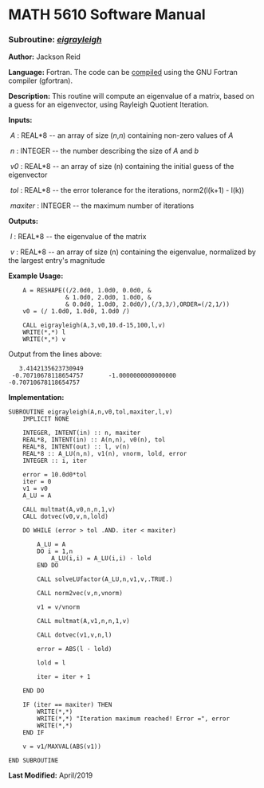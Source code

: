 # MATH 5610 Software Manual

### Subroutine: [_eigrayleigh_](../eigrayleigh.f90)

**Author:** Jackson Reid

**Language:** Fortran. The code can be [compiled](compilation.md) using the GNU Fortran compiler (gfortran).

**Description:** This routine will compute an eigenvalue of a matrix, based on a guess for an eigenvector, using Rayleigh Quotient Iteration.

**Inputs:** 

​        _A_ : REAL*8 -- an array of size (_n_,_n_) containing non-zero values of _A_

​	_n_ : INTEGER -- the number describing the size of _A_ and _b_

​        _v0_ : REAL*8 -- an array of size (n) containing the initial guess of the eigenvector

​        _tol_ : REAL*8 -- the error tolerance for the iterations, norm2(l(k+1) - l(k))

​        _maxiter_ : INTEGER -- the maximum number of iterations

**Outputs:** 

​        _l_ : REAL*8 --  the eigenvalue of the matrix

​        _v_ : REAL*8 -- an array of size (n) containing the eigenvalue, normalized by the largest entry's magnitude

**Example Usage:** 

```
    A = RESHAPE((/2.0d0, 1.0d0, 0.0d0, &
                & 1.0d0, 2.0d0, 1.0d0, &
                & 0.0d0, 1.0d0, 2.0d0/),(/3,3/),ORDER=(/2,1/))
	v0 = (/ 1.0d0, 1.0d0, 1.0d0 /)
	
    CALL eigrayleigh(A,3,v0,10.d-15,100,l,v)
    WRITE(*,*) l
    WRITE(*,*) v
```
Output from the lines above:
```
   3.4142135623730949     
 -0.70710678118654757       -1.0000000000000000      -0.70710678118654757  
```
**Implementation:**

```
SUBROUTINE eigrayleigh(A,n,v0,tol,maxiter,l,v)
    IMPLICIT NONE

    INTEGER, INTENT(in) :: n, maxiter
    REAL*8, INTENT(in) :: A(n,n), v0(n), tol
    REAL*8, INTENT(out) :: l, v(n)
    REAL*8 :: A_LU(n,n), v1(n), vnorm, lold, error
    INTEGER :: i, iter

    error = 10.0d0*tol
    iter = 0
    v1 = v0
    A_LU = A

    CALL multmat(A,v0,n,n,1,v)
    CALL dotvec(v0,v,n,lold)

    DO WHILE (error > tol .AND. iter < maxiter)

        A_LU = A
        DO i = 1,n
            A_LU(i,i) = A_LU(i,i) - lold
        END DO

        CALL solveLUfactor(A_LU,n,v1,v,.TRUE.)

        CALL norm2vec(v,n,vnorm)

        v1 = v/vnorm

        CALL multmat(A,v1,n,n,1,v)

        CALL dotvec(v1,v,n,l)

        error = ABS(l - lold)

        lold = l

        iter = iter + 1

    END DO

    IF (iter == maxiter) THEN
        WRITE(*,*)
        WRITE(*,*) "Iteration maximum reached! Error =", error
        WRITE(*,*)
    END IF

    v = v1/MAXVAL(ABS(v1))

END SUBROUTINE
```



**Last Modified:** April/2019

